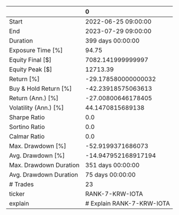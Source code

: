 |                        | 0                         |
|:-----------------------|:--------------------------|
| Start                  | 2022-06-25 09:00:00       |
| End                    | 2023-07-29 09:00:00       |
| Duration               | 399 days 00:00:00         |
| Exposure Time [%]      | 94.75                     |
| Equity Final [$]       | 7082.141999999997         |
| Equity Peak [$]        | 12713.39                  |
| Return [%]             | -29.178580000000032       |
| Buy & Hold Return [%]  | -42.23918575063613        |
| Return (Ann.) [%]      | -27.00800646178405        |
| Volatility (Ann.) [%]  | 44.1470815689138          |
| Sharpe Ratio           | 0.0                       |
| Sortino Ratio          | 0.0                       |
| Calmar Ratio           | 0.0                       |
| Max. Drawdown [%]      | -52.9199371686073         |
| Avg. Drawdown [%]      | -14.947952168917194       |
| Max. Drawdown Duration | 351 days 00:00:00         |
| Avg. Drawdown Duration | 75 days 00:00:00          |
| # Trades               | 23                        |
| ticker                 | RANK-7-KRW-IOTA           |
| explain                | # Explain RANK-7-KRW-IOTA |